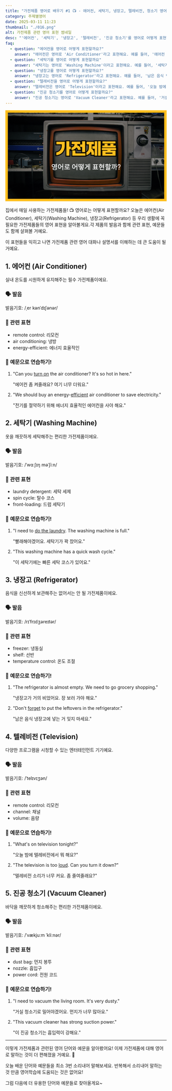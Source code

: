 ```yaml
---
title: "가전제품 영어로 배우기 #1 📺 - 에어컨, 세탁기, 냉장고, 텔레비전, 청소기 영어로"
category: 주제별영어
date: 2025-03-11 11:23
thumbnail: "./016.png"
alt: 가전제품 관련 영어 표현 썸네일
desc: "'에어컨', '세탁기', '냉장고', '텔레비전', '진공 청소기'를 영어로 어떻게 표현하면 좋을까요? '에어컨 켜는 법', '세탁기 돌리는 법', '냉장고 정리하는 법', 'TV보는 법', '청소기 돌리는 법' 등을 영어로 표현하는 법을 배워봅시다."
faq:
  - question: "에어컨을 영어로 어떻게 표현할까요?"
    answer: "에어컨은 영어로 'Air Conditioner'라고 표현해요. 예를 들어, '에어컨 좀 켜줄래요?'는 'Can you turn on the air conditioner?'라고 말할 수 있어요."
  - question: "세탁기를 영어로 어떻게 표현할까요"
    answer: "세탁기는 영어로 'Washing Machine'이라고 표현해요. 예를 들어, '세탁기가 꽉 찼어요.'는 'The washing machine is full.'라고 말할 수 있어요."
  - question: "냉장고를 영어로 어떻게 표현할까요?"
    answer: "냉장고는 영어로 'Refrigerator'라고 표현해요. 예를 들어, '남은 음식 냉장고에 넣는 거 잊지 마세요.'는 'Don't forget to put the leftovers in the refrigerator.'라고 말할 수 있어요."
  - question: "텔레비전을 영어로 어떻게 표현할까요?"
    answer: "텔레비전은 영어로 'Television'이라고 표현해요. 예를 들어, '오늘 밤에 텔레비전에서 뭐 해요?'는 'What's on television tonight?'라고 말할 수 있어요."
  - question: "진공 청소기를 영어로 어떻게 표현할까요?"
    answer: "진공 청소기는 영어로 'Vacuum Cleaner'라고 표현해요. 예를 들어, '거실 청소기로 밀어야겠어요.'는 'I need to vacuum the living room.'라고 말할 수 있어요."
---
```


![가전제품 관련 영어 표현 썸네일](./016.png)

집에서 매일 사용하는 가전제품들! 📺 영어로는 어떻게 표현할까요? 오늘은 에어컨(Air Conditioner), 세탁기(Washing Machine), 냉장고(Refrigerator) 등 우리 생활에 꼭 필요한 가전제품들의 영어 표현을 알아볼게요.각 제품의 발음과 함께 관련 표현, 예문들도 함께 살펴볼 거예요.

<script async src="https://pagead2.googlesyndication.com/pagead/js/adsbygoogle.js?client=ca-pub-1465612013356152"
     crossorigin="anonymous"></script>
<!-- engple-horizontal-ad -->

<ins class="adsbygoogle"
     style="display:block"
     data-ad-client="ca-pub-1465612013356152"
     data-ad-slot="2106896038"
     data-ad-format="auto"
     data-full-width-responsive="true"></ins>

<script>
     (adsbygoogle = window.adsbygoogle || []).push({});
</script>

이 표현들을 익히고 나면 가전제품 관련 영어 대화나 설명서를 이해하는 데 큰 도움이 될 거예요.

## 1. 에어컨 (Air Conditioner)

실내 온도를 시원하게 유지해주는 필수 가전제품이에요.

### 🗣️ 발음

<span data-pronunciation="Air Conditioner">발음기호: /ˌer kənˈdɪʃənər/</span>

### 💭 관련 표현

- remote control: 리모컨
- air conditioning: 냉방
- energy-efficient: 에너지 효율적인

### 📝 예문으로 연습하기!

1. "Can you [turn on](/blog/in-english/310.turn-on/) the air conditioner? It's so hot in here."

   "에어컨 좀 켜줄래요? 여기 너무 더워요."

2. "We should buy an energy-[efficient](/blog/in-english/286.efficient/) air conditioner to save electricity."

   "전기를 절약하기 위해 에너지 효율적인 에어컨을 사야 해요."

## 2. 세탁기 (Washing Machine)

옷을 깨끗하게 세탁해주는 편리한 가전제품이에요.

### 🗣️ 발음

<span data-pronunciation="Washing Machine">발음기호: /ˈwɑːʃɪŋ məˈʃiːn/</span>

### 💭 관련 표현

- laundry detergent: 세탁 세제
- spin cycle: 탈수 코스
- front-loading: 드럼 세탁기

### 📝 예문으로 연습하기!

1. "I need to [do the laundry](/blog/in-english/162.do-the-laundry/). The washing machine is full."

   "빨래해야겠어요. 세탁기가 꽉 찼어요."

2. "This washing machine has a quick wash cycle."

   "이 세탁기에는 빠른 세탁 코스가 있어요."

## 3. 냉장고 (Refrigerator)

음식을 신선하게 보관해주는 없어서는 안 될 가전제품이에요.

### 🗣️ 발음

<span data-pronunciation="Refrigerator">발음기호: /rɪˈfrɪdʒəreɪtər/</span>

### 💭 관련 표현

- freezer: 냉동실
- shelf: 선반
- temperature control: 온도 조절

### 📝 예문으로 연습하기!

1. "The refrigerator is almost empty. We need to go grocery shopping."

   "냉장고가 거의 비었어요. 장 보러 가야 해요."

2. "Don't [forget](/blog/in-english/023.forget/) to put the leftovers in the refrigerator."

   "남은 음식 냉장고에 넣는 거 잊지 마세요."

## 4. 텔레비전 (Television)

다양한 프로그램을 시청할 수 있는 엔터테인먼트 기기예요.

### 🗣️ 발음

<span data-pronunciation="Television">발음기호: /ˈtelɪvɪʒən/</span>

### 💭 관련 표현

- remote control: 리모컨
- channel: 채널
- volume: 음량

### 📝 예문으로 연습하기!

1. "What's on television tonight?"

   "오늘 밤에 텔레비전에서 뭐 해요?"

2. "The television is too [loud](/blog/in-english/311.loud/). Can you turn it down?"

   "텔레비전 소리가 너무 커요. 좀 줄여줄래요?"

## 5. 진공 청소기 (Vacuum Cleaner)

바닥을 깨끗하게 청소해주는 편리한 가전제품이에요.

### 🗣️ 발음

<span data-pronunciation="Vacuum Cleaner">발음기호: /ˈvækjuːm ˈkliːnər/</span>

### 💭 관련 표현

- dust bag: 먼지 봉투
- nozzle: 흡입구
- power cord: 전원 코드

### 📝 예문으로 연습하기!

1. "I need to vacuum the living room. It's very dusty."

   "거실 청소기로 밀어야겠어요. 먼지가 너무 많아요."

2. "This vacuum cleaner has strong suction power."

   "이 진공 청소기는 흡입력이 강해요."

---

이렇게 가전제품과 관련된 영어 단어와 예문을 알아봤어요! 이제 가전제품에 대해 영어로 말하는 것이 더 편해졌을 거예요. 🏡

오늘 배운 단어와 예문들을 최소 3번 소리내어 말해보세요. 반복해서 소리내어 말하는 것 만큼 영어학습에 도움되는 것은 없어요!

그럼 다음에 더 유용한 단어와 예문들로 찾아올게요~
